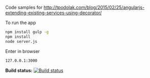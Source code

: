 Code samples for
http://tpodolak.com/blog/2015/02/25/angularjs-extending-existing-services-using-decorator/

To run the app
```bash
npm install gulp -g
npm install
node server.js
```
Enter in browser
```bash
127.0.0.1:3000
```

**Build status:** [![Build status](https://ci.appveyor.com/api/projects/status/e94y4t6iuarq3llt?svg=true)](https://ci.appveyor.com/project/tpodolak/blog-o6log)



